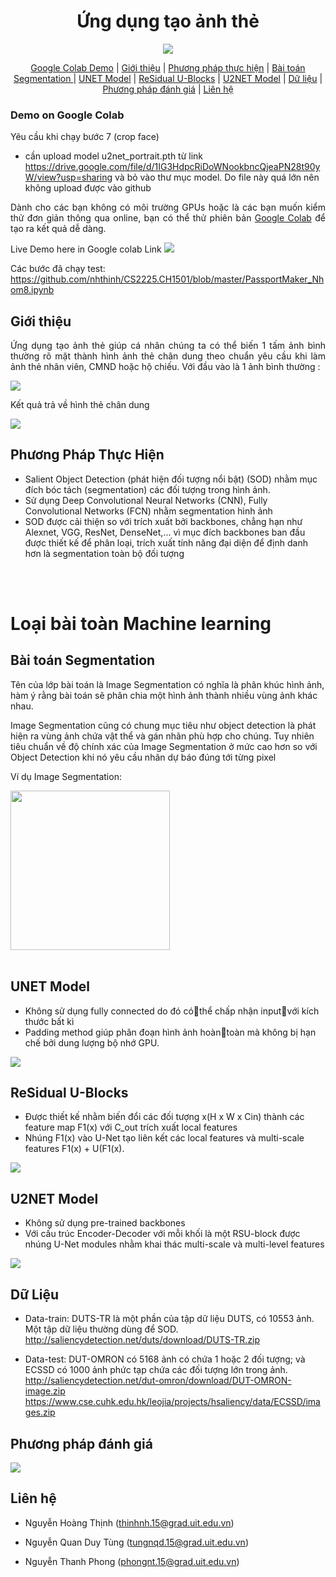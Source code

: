 <h1 align="center"> Ứng  dụng tạo ảnh thẻ </h1>

<p align="center">
<a href="https://colab.research.google.com/drive/1ls3jcpKYQfnautkWTKq26-nWK0nX_eHk?usp=sharing"><img  src="https://colab.research.google.com/assets/colab-badge.svg"></a>
</p>


<p align="center">
  <a href="#demo-on-google-colab">Google Colab Demo</a> |
  <a href="#giới-thiệu">Giới thiệu</a> |
  <a href="#phương-pháp-thực-hiện">Phương pháp thực hiện</a> |
  <a href="#bài-toán-segmentation">Bài toán Segmentation </a> |
  <a href="#unet-model">UNET Model</a> |
  <a href="#residual-u-blocks">ReSidual U-Blocks</a> |
  <a href="#u2net-model">U2NET Model</a> | 
  <a href="#dữ-liệu">Dữ liệu</a> |
  <a href="#phương-pháp-đánh-giá">Phương pháp đánh giá</a> | 
  <a href="#liên-hệ">Liên hệ</a>


</p>


### Demo on Google Colab

Yêu cầu khi chạy bước 7 (crop face)
- cần upload model  u2net_portrait.pth từ link  https://drive.google.com/file/d/1IG3HdpcRiDoWNookbncQjeaPN28t90yW/view?usp=sharing và bỏ vào thư mục model. Do file này quá lớn nên không upload được vào github

<p align="justify"> Dành cho các bạn không có môi trường GPUs hoặc là các bạn muốn kiểm thử đơn giản thông qua online, bạn có thể thử phiên bản <a href="https://colab.research.google.com/drive/1ls3jcpKYQfnautkWTKq26-nWK0nX_eHk?usp=sharing">Google Colab</a> để tạo ra kết quả dễ dàng.</p>
Live Demo here in Google colab Link 
<a href="https://colab.research.google.com/drive/1ls3jcpKYQfnautkWTKq26-nWK0nX_eHk?usp=sharing"><img  src="https://colab.research.google.com/assets/colab-badge.svg"></a>

Các bước đã chạy test: https://github.com/nhthinh/CS2225.CH1501/blob/master/PassportMaker_Nhom8.ipynb

## Giới thiệu

<p align="justify"> Ứng dụng tạo ảnh thẻ giúp cá nhân chúng ta có thể biến 1 tấm ảnh bình thường rõ mặt thành hình ảnh thẻ chân dung theo chuẩn yêu cầu khi làm ảnh thẻ nhân viên, CMND hoặc hộ chiếu.
Với đầu vào là 1 ảnh bình thường : </p>
<img src="docs\images\anhinput.jpg">
<p>Kết quả trả về hình thẻ chân dung</p>
<img src="docs\images\anhoutput.png">


## Phương Pháp Thực Hiện

* Salient Object Detection (phát hiện đối tượng nổi bật) (SOD) nhằm mục đích bóc tách (segmentation) các đối tượng trong hình ảnh.
* Sử dụng Deep Convolutional Neural Networks (CNN), Fully Convolutional Networks (FCN) nhằm segmentation hình ảnh
* SOD được cải thiện so với trích xuất bởi backbones, chẳng hạn như Alexnet, VGG, ResNet, DenseNet,... vì mục đích backbones ban đầu được thiết kế để phân loại, trích xuất tính năng đại diện để định danh hơn là segmentation toàn bộ đối tượng
<br>
<br>
<h1> Loại bài toàn Machine learning </h1>

## Bài toán Segmentation
<p>Tên của lớp bài toán là Image Segmentation có nghĩa là phân khúc hình ảnh, hàm ý rằng bài toán sẽ phân chia một hình ảnh thành nhiều vùng ảnh khác nhau.</p> 
<p>Image Segmentation cũng có chung mục tiêu như object detection là phát hiện ra vùng ảnh chứa vật thể và gán nhãn phù hợp cho chúng. Tuy nhiên tiêu chuẩn về độ chính xác của Image Segmentation ở mức cao hơn so với Object Detection khi nó yêu cầu nhãn dự báo đúng tới từng pixel</p>
</p>Ví dụ Image Segmentation: </p>
<img style="width:255px"  src="docs\images\u2netp_result.png" >
<br/>
<br/>

## UNET Model
* Không sử dụng fully connected do đó cóthể chấp nhận inputvới kích thước bất kì
* Padding method giúp phân đoạn hình ảnh hoàntoàn mà không bị hạn chế bởi dung lượng bộ nhớ GPU.

<img style=""  src="docs\images\Unet_model.png">

## ReSidual U-Blocks
* Được thiết kế nhằm biến đổi các đối tượng x(H x W x Cin) thành các feature map F1(x) với C_out trích xuất local features 
* Nhúng F1(x) vào U-Net tạo liên kết các local features và multi-scale features F1(x) + U(F1(x).

<img style=""  src="docs\images\Residual_U-Blocks.png">


## U2NET Model
* Không sử dụng pre-trained backbones
* Với cấu trúc Encoder-Decoder với mỗi khối là một RSU-block được nhúng U-Net modules nhằm khai thác multi-scale và multi-level features

<img src="docs\images\U2NETPRmodel.png" >


## Dữ Liệu

* Data-train: DUTS-TR là một phần của tập dữ liệu DUTS, có 10553 ảnh. Một tập dữ liệu thường dùng để SOD.
http://saliencydetection.net/duts/download/DUTS-TR.zip

* Data-test: DUT-OMRON có 5168 ảnh có chứa 1 hoặc 2 đối tượng; và ECSSD có 1000 ảnh phức tạp chứa các đối tượng lớn trong ảnh.
http://saliencydetection.net/dut-omron/download/DUT-OMRON-image.zip
https://www.cse.cuhk.edu.hk/leojia/projects/hsaliency/data/ECSSD/images.zip


## Phương pháp đánh giá
<img src="docs\images\pp_danh_gia.png" >

## Liên hệ

* Nguyễn Hoàng Thịnh (thinhnh.15@grad.uit.edu.vn)

* Nguyễn Quan Duy Tùng (tungnqd.15@grad.uit.edu.vn)
* Nguyễn Thanh Phong (phongnt.15@grad.uit.edu.vn)



